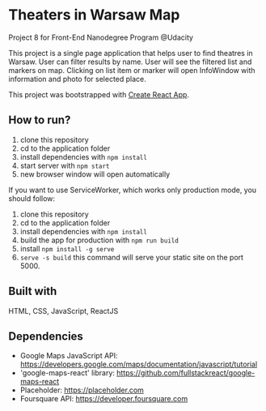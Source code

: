# Theaters in Warsaw Map
Project 8 for Front-End Nanodegree Program @Udacity

This project is a single page application that helps user to find theatres in Warsaw. User can filter results by name. User will see the filtered list and markers on map. Clicking on list item or marker will open InfoWindow with information and photo for selected place.  

This project was bootstrapped with [Create React App](https://github.com/facebookincubator/create-react-app).


## How to run?
1. clone this repository
2. cd to the application folder
3. install dependencies with `npm install`
4. start server with `npm start`
5. new browser window will open automatically

If you want to use ServiceWorker, which works only production mode, you should follow:

1. clone this repository
2. cd to the application folder
3. install dependencies with `npm install`
4. build the app for production with `npm run build`
5. install `npm install -g serve`
6. `serve -s build` this command will serve your static site on the port 5000.

## Built with
HTML, CSS, JavaScript, ReactJS

## Dependencies
 - Google Maps JavaScript API: https://developers.google.com/maps/documentation/javascript/tutorial
 - 'google-maps-react' library: https://github.com/fullstackreact/google-maps-react
 - Placeholder: https://placeholder.com
 - Foursquare API: https://developer.foursquare.com
